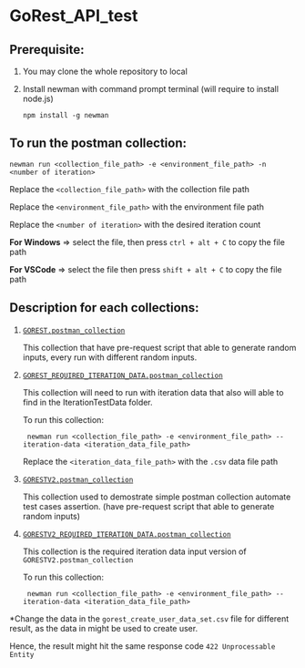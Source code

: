 # GoRest_API_test

## Prerequisite:
1. You may clone the whole repository to local
2. Install newman with command prompt terminal (will require to install node.js)

       npm install -g newman

## To run the postman collection:
    newman run <collection_file_path> -e <environment_file_path> -n <number of iteration>

Replace the `<collection_file_path>` with the collection file path

Replace the `<environment_file_path>` with the environment file path

Replace the `<number of iteration>` with the desired iteration count

**For Windows** => select the file, then press `ctrl + alt + C` to copy the file path
  
**For VSCode** => select the file then press `shift + alt + C` to copy the file path

## Description for each collections:
1. [`GOREST.postman_collection`](Postman_collections/GOREST.postman_collection.json)
   
   This collection that have pre-request script that able to generate random inputs, every run with different random inputs.

2. [`GOREST_REQUIRED_ITERATION_DATA.postman_collection`](Postman_collections/GOREST_REQUIRED_ITERATION_DATA.postman_collection.json)
    
   This collection will need to run with iteration data that also will able to find in the IterationTestData folder. 

   To run this collection:

        newman run <collection_file_path> -e <environment_file_path> --iteration-data <iteration_data_file_path>

    Replace the `<iteration_data_file_path>` with the `.csv` data file path

3. [`GORESTV2.postman_collection`](Postman_collections/GORESTV2.postman_collection.json)
   
   This collection used to demostrate simple postman collection automate test cases assertion. (have pre-request script that able to generate random inputs)

4. [`GORESTV2_REQUIRED_ITERATION_DATA.postman_collection`](Postman_collections/GORESTV2_REQUIRED_ITERATION_DATA.postman_collection.json)
   
   This collection is the required iteration data input version of `GORESTV2.postman_collection`

   To run this collection:

        newman run <collection_file_path> -e <environment_file_path> --iteration-data <iteration_data_file_path> 

*Change the data in the `gorest_create_user_data_set.csv` file for different result, as the data in might be used to create user. 

Hence, the result might hit the same response code `422 Unprocessable Entity`
